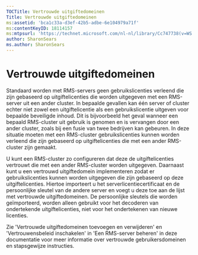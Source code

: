```yaml
---
TOCTitle: Vertrouwde uitgiftedomeinen
Title: Vertrouwde uitgiftedomeinen
ms:assetid: 'bca1c33a-d3ef-42b5-adbe-6e104979a71f'
ms:contentKeyID: 18114157
ms:mtpsurl: 'https://technet.microsoft.com/nl-nl/library/Cc747738(v=WS.10)'
author: SharonSears
ms.author: SharonSears
---
```


Vertrouwde uitgiftedomeinen
===========================

Standaard worden met RMS-servers geen gebruikslicenties verleend die zijn gebaseerd op uitgiftelicenties die worden uitgegeven met een RMS-server uit een ander cluster. In bepaalde gevallen kan één server of cluster echter niet zowel een uitgiftelicentie als een gebruikslicentie uitgeven voor bepaalde beveiligde inhoud. Dit is bijvoorbeeld het geval wanneer een bepaald RMS-cluster uit gebruik is genomen en is vervangen door een ander cluster, zoals bij een fusie van twee bedrijven kan gebeuren. In deze situatie moeten met een RMS-cluster gebruikslicenties kunnen worden verleend die zijn gebaseerd op uitgiftelicenties die met een ander RMS-cluster zijn gemaakt.

U kunt een RMS-cluster zo configureren dat deze de uitgiftelicenties vertrouwt die met een ander RMS-cluster worden uitgegeven. Daarnaast kunt u een vertrouwd uitgiftedomein implementeren zodat er gebruikslicenties kunnen worden uitgegeven die zijn gebaseerd op deze uitgiftelicenties. Hiertoe importeert u het serverlicentiecertificaat en de persoonlijke sleutel van de andere server en voegt u deze toe aan de lijst met vertrouwde uitgiftedomeinen. De persoonlijke sleutels die worden geïmporteerd, worden alleen gebruikt voor het decoderen van ondertekende uitgiftelicenties, niet voor het ondertekenen van nieuwe licenties.

Zie 'Vertrouwde uitgiftedomeinen toevoegen en verwijderen' en 'Vertrouwensbeleid inschakelen' in 'Een RMS-server beheren' in deze documentatie voor meer informatie over vertrouwde gebruikersdomeinen en stapsgewijze instructies.
